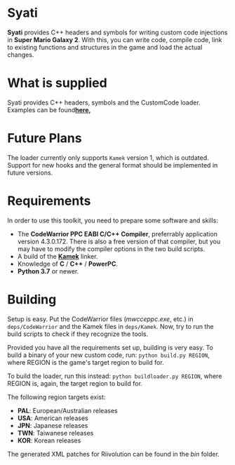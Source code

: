 # Syati
**Syati** provides C++ headers and symbols for writing custom code injections in **Super Mario Galaxy 2**. With this, you can write code, compile code, link to existing functions and structures in the game and load the actual changes.

# What is supplied
Syati provides C++ headers, symbols and the CustomCode loader. Examples can be found[**here,**](https://github.com/SMGCommunity/Syati-Examples)

# Future Plans
The loader currently only supports ``Kamek`` version 1, which is outdated. Support for new hooks and the general format should be implemented in future versions.

# Requirements
In order to use this toolkit, you need to prepare some software and skills:

- The **CodeWarrior PPC EABI C/C++ Compiler**, preferrably application version 4.3.0.172. There is also a free version of that compiler, but you may have to modify the compiler options in the two build scripts.
- A build of the [**Kamek**](https://github.com/Treeki/Kamek) linker.
- Knowledge of **C** / **C++** / **PowerPC**.
- **Python 3.7** or newer.

# Building
Setup is easy. Put the CodeWarrior files (*mwcceppc.exe*, etc.) in ``deps/CodeWarrior`` and the Kamek files in ``deps/Kamek``. Now, try to run the build scripts to check if they recognize the tools.

Provided you have all the requirements set up, building is very easy. To build a binary of your new custom code, run:
```python build.py REGION```, where REGION is the game's target region to build for.

To build the loader, run this instead:
```python buildloader.py REGION```, where REGION is, again, the target region to build for.

The following region targets exist:
- **PAL**: European/Australian releases
- **USA**: American releases
- **JPN**: Japanese releases
- **TWN**: Taiwanese releases
- **KOR**: Korean releases

The generated XML patches for Riivolution can be found in the *bin* folder.
